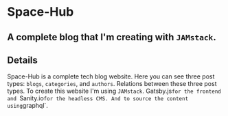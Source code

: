 
# Space-Hub

A complete blog that I'm creating  with `JAMstack`.
---

## Details
Space-Hub is a complete tech blog website. Here you can see three post types: `blogs`, `categories`, and `authors`. Relations between these three post types. 
To create this website I'm using `JAMstack`. 
Gatsby.js` for the frontend and 
`Sanity.io` for the headless CMS. And to source the content  using `graphql`.


